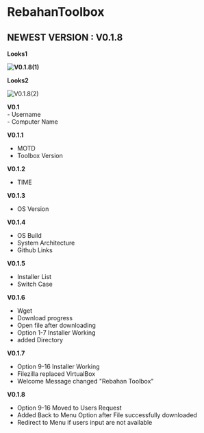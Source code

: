 <head>
<body>
<h1>RebahanToolbox</h1>
  <h2>NEWEST VERSION : V0.1.8</h2>
    <b><p>Looks1</p>
<img alt="V0.1.8(1)" src="https://user-images.githubusercontent.com/52622790/84590887-57218a80-ae64-11ea-81d0-b2b00cf4c75e.png">
    <p>Looks2</p></b>
<img alt="V0.1.8(2)" src="https://user-images.githubusercontent.com/52622790/84590893-5d176b80-ae64-11ea-8212-5807acf4b940.png">
 
<p>
  <b>V0.1</b><br>
  - Username<br>
  - Computer Name <br>

<b>V0.1.1</b><br>
  - MOTD<br>
  - Toolbox Version<br>
  
<b>V0.1.2</b><br>
  - TIME<br>

<b>V0.1.3</b><br>
  - OS Version<br>

<b>V0.1.4</b><br>
  - OS Build<br>
  - System Architecture<br>
  - Github Links<br>

<b>V0.1.5</b><br>
  - Installer List<br>
  - Switch Case<br>

<b>V0.1.6</b><br>
  - Wget<br>
  - Download progress<br>
  - Open file after downloading<br>
  - Option 1-7 Installer Working<br>
  - added Directory<br>
  
 <b>V0.1.7</b><br>
  - Option 9-16 Installer Working<br>
  - Filezilla replaced VirtualBox<br>
  - Welcome Message changed "Rebahan Toolbox"<br>
  
 <b>V0.1.8</b><br>
  - Option 9-16 Moved to Users Request<br>
  - Added Back to Menu Option after File successfully downloaded<br>
  - Redirect to Menu if users input are not available<br>
</p>
</body>
</html>
